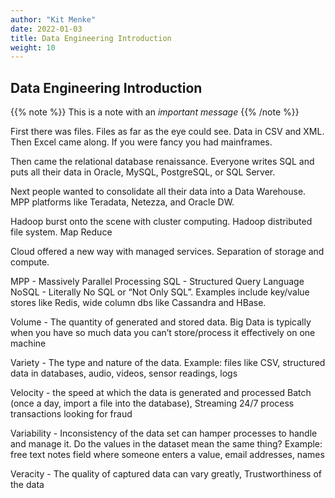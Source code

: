 ```yaml
---
author: "Kit Menke"
date: 2022-01-03
title: Data Engineering Introduction
weight: 10
---
```


## Data Engineering Introduction

{{% note %}}
This is a note with an *important message*
{{% /note %}}

First there was files. Files as far as the eye could see. Data in CSV and XML. Then Excel came along. If you were fancy you had mainframes.

Then came the relational database renaissance. Everyone writes SQL and puts all their data in Oracle, MySQL, PostgreSQL, or SQL Server. 

Next people wanted to consolidate all their data into a Data Warehouse. MPP platforms like Teradata, Netezza, and Oracle DW.

Hadoop burst onto the scene with cluster computing. Hadoop distributed file system. Map Reduce

Cloud offered a new way with managed services. Separation of storage and compute.


MPP - Massively Parallel Processing
SQL - Structured Query Language
NoSQL - Literally No SQL or “Not Only SQL”. Examples include key/value stores like Redis, wide column dbs like Cassandra and HBase.


Volume - The quantity of generated and stored data. 
Big Data is typically when you have so much data you can’t store/process it effectively on one machine

Variety - The type and nature of the data.
Example: files like CSV, structured data in databases, audio, videos, sensor readings, logs

Velocity - the speed at which the data is generated and processed 
Batch (once a day, import a file into the database), Streaming 24/7 process transactions looking for fraud

Variability - Inconsistency of the data set can hamper processes to handle and manage it.
Do the values in the dataset mean the same thing? Example: free text notes field where someone enters a value, email addresses, names

Veracity - The quality of captured data can vary greatly,
Trustworthiness of the data 
